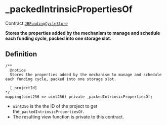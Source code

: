 # _packedIntrinsicPropertiesOf

Contract:[`JBFundingCycleStore`](../)​‌

**Stores the properties added by the mechanism to manage and schedule each funding cycle, packed into one storage slot.**

## Definition

```solidity
/** 
  @notice
  Stores the properties added by the mechanism to manage and schedule each funding cycle, packed into one storage slot.
  
  [_projectId]
*/
mapping(uint256 => uint256) private _packedIntrinsicPropertiesOf;
```

* `uint256` is the the ID of the project to get the`_packedIntrinsicPropertiesOf`.
* The resulting view function is private to this contract.
